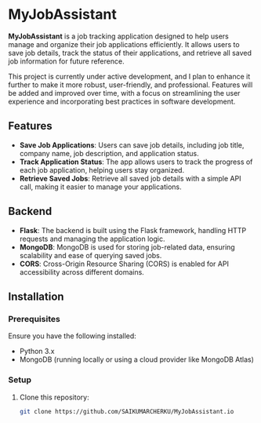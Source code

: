 # MyJobAssistant

**MyJobAssistant** is a job tracking application designed to help users manage and organize their job applications efficiently. It allows users to save job details, track the status of their applications, and retrieve all saved job information for future reference.

This project is currently under active development, and I plan to enhance it further to make it more robust, user-friendly, and professional. Features will be added and improved over time, with a focus on streamlining the user experience and incorporating best practices in software development.

## Features

- **Save Job Applications**: Users can save job details, including job title, company name, job description, and application status.
- **Track Application Status**: The app allows users to track the progress of each job application, helping users stay organized.
- **Retrieve Saved Jobs**: Retrieve all saved job details with a simple API call, making it easier to manage your applications.

## Backend

- **Flask**: The backend is built using the Flask framework, handling HTTP requests and managing the application logic.
- **MongoDB**: MongoDB is used for storing job-related data, ensuring scalability and ease of querying saved jobs.
- **CORS**: Cross-Origin Resource Sharing (CORS) is enabled for API accessibility across different domains.

## Installation

### Prerequisites

Ensure you have the following installed:

- Python 3.x
- MongoDB (running locally or using a cloud provider like MongoDB Atlas)

### Setup

1. Clone this repository:
   ```bash
   git clone https://github.com/SAIKUMARCHERKU/MyJobAssistant.io
